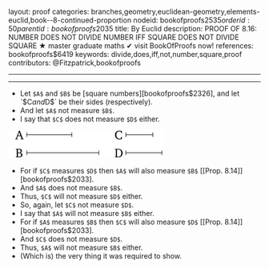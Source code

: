 layout: proof
categories: branches,geometry,euclidean-geometry,elements-euclid,book--8-continued-proportion
nodeid: bookofproofs$2535
orderid: 50
parentid: bookofproofs$2035
title: By Euclid
description: PROOF OF 8.16: NUMBER DOES NOT DIVIDE NUMBER IFF SQUARE DOES NOT DIVIDE SQUARE &#9733; master graduate maths &#10004; visit BookOfProofs now!
references: bookofproofs$6419
keywords: divide,does,iff,not,number,square,proof
contributors: @Fitzpatrick,bookofproofs

---


---



* Let `$A$` and `$B$` be [square numbers][bookofproofs$2326], and let `$C$` and `$D$` be their sides (respectively).
* And let `$A$` not measure `$B$`.
* I say that `$C$` does not measure `$D$` either.

![fig16e](https://github.com/bookofproofs/bookofproofs.github.io/blob/main/_sources/_assets/images/euclid/Book08/fig16e.png?raw=true)

* For if `$C$` measures `$D$` then `$A$` will also measure `$B$` [[Prop. 8.14]][bookofproofs$2033].
* And `$A$` does not measure `$B$`.
* Thus, `$C$` will not measure `$D$` either.
* So, again, let `$C$` not measure `$D$`.
* I say that `$A$` will not measure `$B$` either.
* For if `$A$` measures `$B$` then `$C$` will also measure `$D$` [[Prop. 8.14]][bookofproofs$2033].
* And `$C$` does not measure `$D$`.
* Thus, `$A$` will not measure `$B$` either.
* (Which is) the very thing it was required to show.
